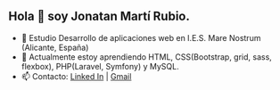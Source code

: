 ## Hola 👋 soy Jonatan Martí Rubio.

<!--**jonatanmartirubio/jonatanmartirubio** is a ✨ _special_ ✨ repository because its `README.md` (this file) appears on your GitHub profile.-->
- 🔭 Estudio Desarrollo de aplicaciones web en I.E.S. Mare Nostrum (Alicante, España)
- 🌱 Actualmente estoy aprendiendo HTML, CSS(Bootstrap, grid, sass, flexbox), PHP(Laravel, Symfony) y MySQL.
- 📫 Contacto: [Linked In](https://linkedin.com/in/jonatan-marti-rubio) | [Gmail](mailto:martirubio.dev@gmail.com)
